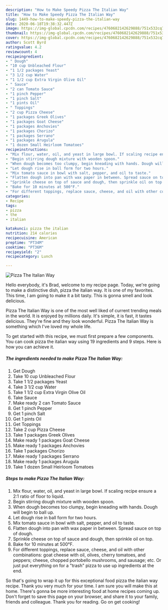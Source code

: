 ```yaml
---
description: "How to Make Speedy Pizza The Italian Way"
title: "How to Make Speedy Pizza The Italian Way"
slug: 1449-how-to-make-speedy-pizza-the-italian-way
date: 2020-06-18T19:38:32.447Z
image: https://img-global.cpcdn.com/recipes/4760682142629888/751x532cq70/pizza-the-italian-way-recipe-main-photo.jpg
thumbnail: https://img-global.cpcdn.com/recipes/4760682142629888/751x532cq70/pizza-the-italian-way-recipe-main-photo.jpg
cover: https://img-global.cpcdn.com/recipes/4760682142629888/751x532cq70/pizza-the-italian-way-recipe-main-photo.jpg
author: Scott Byrd
ratingvalue: 4.2
reviewcount: 4
recipeingredient:
- " Dough"
- "10 cup Unbleached Flour"
- "1 1/2 packages Yeast"
- "3 1/2 cup Water"
- "1 1/2 cup Extra Virgin Olive Oil"
- " Sauce"
- "2 can Tomato Sauce"
- "1 pinch Pepper"
- "1 pinch Salt"
- "1 pints Oil"
- " Toppings"
- "2 cup Pizza Cheese"
- "1 packages Greek Olives"
- "1 packages Goat Cheese"
- "1 packages Anchovies"
- "1 packages Chorizo"
- "1 packages Serrano"
- "1 packages Arugula"
- "1 dozen Small Heirloom Tomatoes"
recipeinstructions:
- "Mix flour, water, oil, and yeast in large bowl. If scaling recipe ensure a 2:1 ratio of floor to liquid."
- "Begin stirring dough mixture with wooden spoon."
- "When dough becomes too clumpy, begin kneading with hands. Dough will begin to ball up."
- "Let dough rise in ball form for two hours."
- "Mix tomato sauce in bowl with salt, pepper, and oil to taste."
- "Flatten dough into pan with wax paper in between. Spread sauce on top of dough."
- "Sprinkle cheese on top of sauce and dough, then sprinkle oil on top."
- "Bake for 10 minutes at 500°F."
- "For different toppings, replace sauce, cheese, and oil with other combinations: goat cheese with oil, olives, cherry tomatoes, and peppers; cheese, chopped portobello mushrooms, and sausage; etc. Or just put everything on for a &#34;trash&#34; pizza to use up ingredients at the end."
categories:
- Recipe
tags:
- pizza
- the
- italian

katakunci: pizza the italian 
nutrition: 214 calories
recipecuisine: American
preptime: "PT34M"
cooktime: "PT36M"
recipeyield: "2"
recipecategory: Lunch

---
```



![Pizza The Italian Way](https://img-global.cpcdn.com/recipes/4760682142629888/751x532cq70/pizza-the-italian-way-recipe-main-photo.jpg)

Hello everybody, it's Brad, welcome to my recipe page. Today, we're going to make a distinctive dish, pizza the italian way. It is one of my favorites. This time, I am going to make it a bit tasty. This is gonna smell and look delicious.



Pizza The Italian Way is one of the most well liked of current trending meals in the world. It is enjoyed by millions daily. It's simple, it is fast, it tastes delicious. They're fine and they look wonderful. Pizza The Italian Way is something which I've loved my whole life.


To get started with this recipe, we must first prepare a few components. You can cook pizza the italian way using 19 ingredients and 9 steps. Here is how you can achieve it.

<!--inarticleads1-->

##### The ingredients needed to make Pizza The Italian Way:

1. Get  Dough
1. Take 10 cup Unbleached Flour
1. Take 1 1/2 packages Yeast
1. Take 3 1/2 cup Water
1. Take 1 1/2 cup Extra Virgin Olive Oil
1. Take  Sauce
1. Make ready 2 can Tomato Sauce
1. Get 1 pinch Pepper
1. Get 1 pinch Salt
1. Get 1 pints Oil
1. Get  Toppings
1. Take 2 cup Pizza Cheese
1. Take 1 packages Greek Olives
1. Make ready 1 packages Goat Cheese
1. Make ready 1 packages Anchovies
1. Take 1 packages Chorizo
1. Make ready 1 packages Serrano
1. Make ready 1 packages Arugula
1. Take 1 dozen Small Heirloom Tomatoes




<!--inarticleads2-->

##### Steps to make Pizza The Italian Way:

1. Mix flour, water, oil, and yeast in large bowl. If scaling recipe ensure a 2:1 ratio of floor to liquid.
1. Begin stirring dough mixture with wooden spoon.
1. When dough becomes too clumpy, begin kneading with hands. Dough will begin to ball up.
1. Let dough rise in ball form for two hours.
1. Mix tomato sauce in bowl with salt, pepper, and oil to taste.
1. Flatten dough into pan with wax paper in between. Spread sauce on top of dough.
1. Sprinkle cheese on top of sauce and dough, then sprinkle oil on top.
1. Bake for 10 minutes at 500°F.
1. For different toppings, replace sauce, cheese, and oil with other combinations: goat cheese with oil, olives, cherry tomatoes, and peppers; cheese, chopped portobello mushrooms, and sausage; etc. Or just put everything on for a &#34;trash&#34; pizza to use up ingredients at the end.




So that's going to wrap it up for this exceptional food pizza the italian way recipe. Thank you very much for your time. I am sure you will make this at home. There's gonna be more interesting food at home recipes coming up. Don't forget to save this page on your browser, and share it to your family, friends and colleague. Thank you for reading. Go on get cooking!
